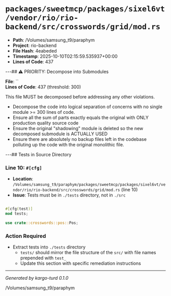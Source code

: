 # `packages/sweetmcp/packages/sixel6vt/vendor/rio/rio-backend/src/crosswords/grid/mod.rs`

- **Path**: /Volumes/samsung_t9/paraphym
- **Project**: rio-backend
- **File Hash**: 4eabeded  
- **Timestamp**: 2025-10-10T02:15:59.535937+00:00  
- **Lines of Code**: 437

---## ⚠️ PRIORITY: Decompose into Submodules

**File**: ``  
**Lines of Code**: 437 (threshold: 300)

This file MUST be decomposed before addressing any other violations.

- Decompose the code into logical separation of concerns with no single module >= 300 lines of code. 
- Ensure all the sum of parts exactly equals the original with ONLY production quality source code
- Ensure the original "shadowing" module is deleted so the new decomposed submodule is ACTUALLY USED
- Ensure there are absolutely no backup files left in the codebase polluting up the code with the original monolithic file.

---## Tests in Source Directory


### Line 10: `#[cfg]`

- **Location**: `/Volumes/samsung_t9/paraphym/packages/sweetmcp/packages/sixel6vt/vendor/rio/rio-backend/src/crosswords/grid/mod.rs` (line 10)
- **Issue**: Tests must be in `./tests` directory, not in `./src`

```rust

#[cfg(test)]
mod tests;

use crate::crosswords::pos::Pos;
```

### Action Required

- Extract tests into `./tests` directory
  - `tests/` should mirror the file structure of the `src/` with file names prepended with `test_`
  - Update this section with specific remediation instructions
  

---

*Generated by kargo-turd 0.1.0*

/Volumes/samsung_t9/paraphym